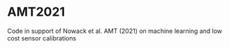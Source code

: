 # AMT2021
Code in support of Nowack et al. AMT (2021) on machine learning and low cost sensor calibrations
